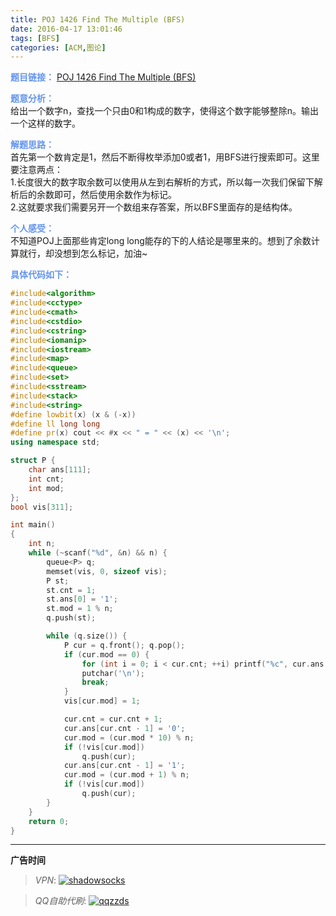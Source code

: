 ```yaml
---
title: POJ 1426 Find The Multiple (BFS)
date: 2016-04-17 13:01:46
tags: [BFS]
categories: [ACM,图论]
---
```


<font color="#6495ED">**题目链接：**</font>
[POJ 1426 Find The Multiple (BFS)](http://acm.pku.edu.cn/JudgeOnline/problem?id=1426)

<font color="#6495ED">**题意分析：**</font>  
给出一个数字n，查找一个只由0和1构成的数字，使得这个数字能够整除n。输出一个这样的数字。
<!--more-->

<font color="#6495ED">**解题思路：**</font>  
首先第一个数肯定是1，然后不断得枚举添加0或者1，用BFS进行搜索即可。这里要注意两点：  
1.长度很大的数字取余数可以使用从左到右解析的方式，所以每一次我们保留下解析后的余数即可，然后使用余数作为标记。  
2.这就要求我们需要另开一个数组来存答案，所以BFS里面存的是结构体。

<font color="#6495ED">**个人感受：**</font>  
不知道POJ上面那些肯定long long能存的下的人结论是哪里来的。想到了余数计算就行，却没想到怎么标记，加油~

<font color="#6495ED">**具体代码如下：**</font>

```c++
#include<algorithm>
#include<cctype>
#include<cmath>
#include<cstdio>
#include<cstring>
#include<iomanip>
#include<iostream>
#include<map>
#include<queue>
#include<set>
#include<sstream>
#include<stack>
#include<string>
#define lowbit(x) (x & (-x))
#define ll long long
#define pr(x) cout << #x << " = " << (x) << '\n';
using namespace std;

struct P {
    char ans[111];
    int cnt;
    int mod;
};
bool vis[311];

int main()
{
    int n;
    while (~scanf("%d", &n) && n) {
        queue<P> q;
        memset(vis, 0, sizeof vis);
        P st;
        st.cnt = 1;
        st.ans[0] = '1';
        st.mod = 1 % n;
        q.push(st);

        while (q.size()) {
            P cur = q.front(); q.pop();
            if (cur.mod == 0) {
                for (int i = 0; i < cur.cnt; ++i) printf("%c", cur.ans[i]);
                putchar('\n');
                break;
            }
            vis[cur.mod] = 1;

            cur.cnt = cur.cnt + 1;
            cur.ans[cur.cnt - 1] = '0';
            cur.mod = (cur.mod * 10) % n;
            if (!vis[cur.mod])
                q.push(cur);
            cur.ans[cur.cnt - 1] = '1';
            cur.mod = (cur.mod + 1) % n;
            if (!vis[cur.mod])
                q.push(cur);
        }
    }
    return 0;
}

```


---

**广告时间**

> *VPN*: <a href="https://portal.shadowsocks.la/aff.php?aff=11951" target="_blank">![shadowsocks](https://github.com/GooZy/GooZy.github.io/blob/hexo/source/images/shadowsocks.png?raw=true)</a>

> *QQ自助代刷*: <a href="http://qqzzds.hxcvb.com/" target="_blank">![qqzzds](https://github.com/GooZy/GooZy.github.io/blob/hexo/source/images/qqzzds.png?raw=true)</a>


